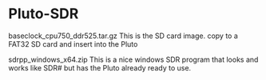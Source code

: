 # Pluto-SDR

baseclock_cpu750_ddr525.tar.gz  This is the SD card image. copy to a FAT32 SD card and insert into the Pluto

sdrpp_windows_x64.zip   This is a nice windows SDR program that looks and works like SDR# but has the Pluto already ready to use.

